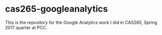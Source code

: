 # cas265-googleanalytics
This is the repository for the Google Analytics work I did in CAS265, Spring 2017 quarter at PCC.
